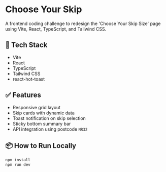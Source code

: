 # Choose Your Skip

A frontend coding challenge to redesign the 'Choose Your Skip Size' page using Vite, React, TypeScript, and Tailwind CSS.

## 🚀 Tech Stack
- Vite
- React
- TypeScript
- Tailwind CSS
- react-hot-toast

## ✅ Features
- Responsive grid layout
- Skip cards with dynamic data
- Toast notification on skip selection
- Sticky bottom summary bar
- API integration using postcode `NR32`

## 📦 How to Run Locally
```bash
npm install
npm run dev
